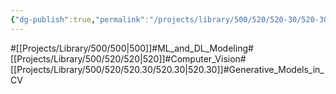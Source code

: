 ```yaml
---
{"dg-publish":true,"permalink":"/projects/library/500/520/520-30/520-30/","noteIcon":"0","created":"2024-02-13T18:47:40.077+09:00","updated":"2024-02-26T21:19:37.811+09:00"}
---
```


#[[Projects/Library/500/500\|500]]#ML_and_DL_Modeling#[[Projects/Library/500/520/520\|520]]#Computer_Vision#[[Projects/Library/500/520/520.30/520.30\|520.30]]#Generative_Models_in_CV



